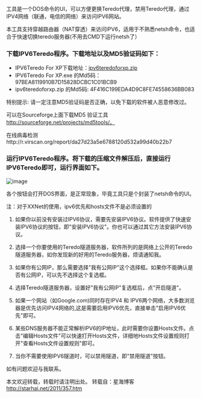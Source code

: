 

工具是一个DOS命令的UI，可以方便更换Teredo代理，禁用Teredo代理，通过IPV4网络（联通，电信的网络）来访问IPV6网站。

本工具支持穿越路由器（NAT穿透）来访问IPV6，适用于不熟悉netsh命令，也适合于快速切换teredo服务器(不用去CMD下运行netsh了）

### 下载IPV6Teredo程序。下载地址以及MD5验证码如下：
- IPV6Teredo For XP下载地址：[ipv6teredoforxp.zip](https://github.com/XX-net/XX-Net/files/1405084/ipv6teredoforxp.zip)
- IPV6Teredo For XP.exe 的Md5码：97BEA8119910B7D15828DCBC1C01BCB9 
- ipv6teredoforxp.zip 的Md5码: 4F416C199EDA4D9C8FE74558636BB083


特别提示: 请一定注意MD5验证码是否正确，以免下载的软件被人恶意修改过。

可以在Sourceforge上面下载MD5 验证工具 http://sourceforge.net/projects/md5tools/。

在线病毒检测http://r.virscan.org/report/da27d23a5e6788120d532a99d40b22b7

### 运行IPV6Teredo程序。将下载的压缩文件解压后，直接运行IPV6Teredo即可，运行界面如下。
![image](https://user-images.githubusercontent.com/31188782/31864143-3917f4b6-b78b-11e7-9dfa-4dfc9c23eca2.png)

各个按钮会打开DOS界面，是正常现象，毕竟工具只是个封装了netsh命令的UI。

注：对于XXNet的使用，ipv6优先和hosts文件不是必须设置的

1. 如果你以前没有安装过IPV6协议，需要先安装IPV6协议。软件提供了快速安装IPV6协议的按钮，即"安装IPV6协议"。你也可以通过其它方法安装IPV6协议。

1. 选择一个你要使用的Teredo隧道服务器，软件所列的是网络上公开的Teredo隧道服务器，如你发现新的好用的Teredo服务器，烦请通知我。

1. 如果你有公网IP，那么需要选择"我有公网IP"这个选择框。如果你不能确认是否有公网IP，可以先不选择这个复选框。

1. 选择Teredo隧道服务器，设置好"我有公网IP"复选框后，点"开启隧道"。

1. 如果一个网站（如Google.com)同时存在IPV4 和 IPV6两个网络，大多数浏览器是优先访问IPV4网络的,这是需要启用IPV6优先，直接单击"启用IPV6优先"即可。

1. 某些DNS服务器不能正常解析IPV6的IP地址，此时需要你设置Hosts文件。点击"编辑Hosts文件"可以快速打开Hosts文件，详细地Hosts文件设置规则打开"查看Hosts文件设置规则"即可。

1. 当你不需要使用IPV6隧道时，可以禁用隧道，即"禁用隧道"按钮。

如有问题欢迎与我联系。

本文欢迎转载，转载时请注明出处。 
转载自：星海博客 http://starhai.net/2011/357.htm
